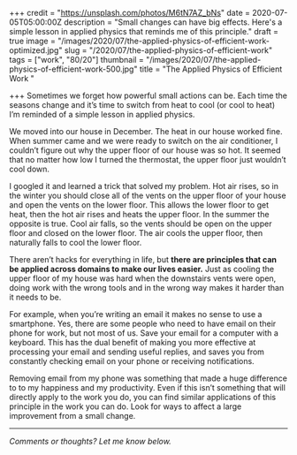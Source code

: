 +++
credit = "https://unsplash.com/photos/M6tN7AZ_bNs"
date = 2020-07-05T05:00:00Z
description = "Small changes can have big effects. Here's a simple lesson in applied physics that reminds me of this principle."
draft = true
image = "/images/2020/07/the-applied-physics-of-efficient-work-optimized.jpg"
slug = "/2020/07/the-applied-physics-of-efficient-work"
tags = ["work", "80/20"]
thumbnail = "/images/2020/07/the-applied-physics-of-efficient-work-500.jpg"
title = "The Applied Physics of Efficient Work "

+++
Sometimes we forget how powerful small actions can be. Each time the seasons change and it’s time to switch from heat to cool (or cool to heat) I’m reminded of a simple lesson in applied physics.

<!--more-->

We moved into our house in December. The heat in our house worked fine. When summer came and we were ready to switch on the air conditioner, I couldn’t figure out why the upper floor of our house was so hot. It seemed that no matter how low I turned the thermostat, the upper floor just wouldn’t cool down.

I googled it and learned a trick that solved my problem. Hot air rises, so in the winter you should close all of the vents on the upper floor of your house and open the vents on the lower floor. This allows the lower floor to get heat, then the hot air rises and heats the upper floor. In the summer the opposite is true. Cool air falls, so the vents should be open on the upper floor and closed on the lower floor. The air cools the upper floor, then naturally falls to cool the lower floor.

There aren’t hacks for everything in life, but **there are principles that can be applied across domains to make our lives easier.** Just as cooling the upper floor of my house was hard when the downstairs vents were open, doing work with the wrong tools and in the wrong way makes it harder than it needs to be.

For example, when you’re writing an email it makes no sense to use a smartphone. Yes, there are some people who need to have email on their phone for work, but not most of us. Save your email for a computer with a keyboard. This has the dual benefit of making you more effective at processing your email and sending useful replies, and saves you from constantly checking email on your phone or receiving notifications.

Removing email from my phone was something that made a huge difference to to my happiness and my productivity. Even if this isn’t something that will directly apply to the work you do, you can find similar applications of this principle in the work you can do. Look for ways to affect a large improvement from a small change.

***

_Comments or thoughts? Let me know below._